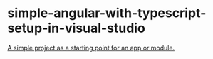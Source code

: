 # simple-angular-with-typescript-setup-in-visual-studio
[A simple project as a starting point for an app or module.](https://developerschallenges.com/2016/10/28/simple-angular-with-typescript-setup-in-visual-studio/)
